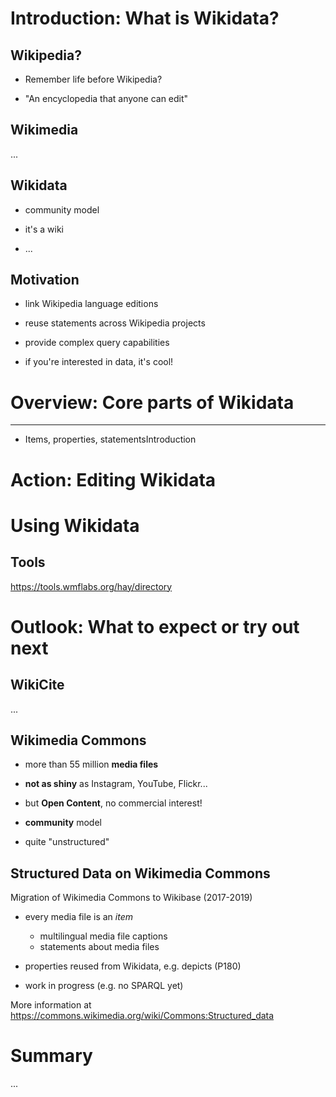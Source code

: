 # Introduction: What is Wikidata?

## Wikipedia?

* Remember life before Wikipedia?

* "An encyclopedia that anyone can edit" 

## Wikimedia

...

## Wikidata 

* community model

* it's a wiki

* ...

## Motivation

* link Wikipedia language editions

* reuse statements across Wikipedia projects

* provide complex query capabilities

* if you're interested in data, it's cool!

# Overview: Core parts of Wikidata 

---

* Items, properties, statementsIntroduction

# Action: Editing Wikidata

# Using Wikidata

## Tools

<https://tools.wmflabs.org/hay/directory>

# Outlook: What to expect or try out next

## WikiCite

...

## Wikimedia Commons

* more than 55 million **media files**

* **not as shiny** as Instagram, YouTube, Flickr...

* but **Open Content**, no commercial interest!

* **community** model

* quite "unstructured" 

## Structured Data on Wikimedia Commons 

Migration of Wikimedia Commons to Wikibase (2017-2019)

* every media file is an *item*
    * multilingual media file captions
    * statements about media files

* properties reused from Wikidata, e.g. depicts (P180)

* work in progress (e.g. no SPARQL yet)

More information at 
<https://commons.wikimedia.org/wiki/Commons:Structured_data>

# Summary

...
